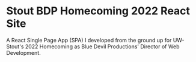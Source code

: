 # Stout BDP Homecoming 2022 React Site
A React Single Page App (SPA) I developed from the ground up for UW-Stout's 2022 Homecoming as Blue Devil Productions' Director of Web Development.
